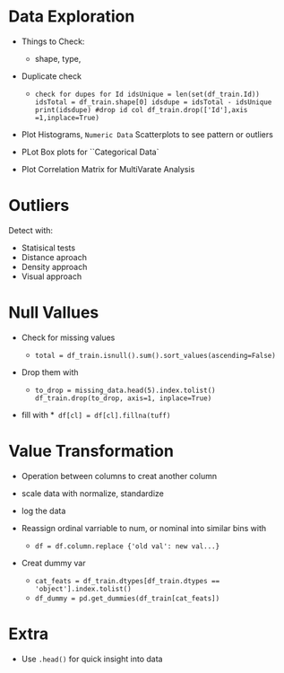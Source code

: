 


# Data Exploration
* Things to Check:
    * shape, type, 


* Duplicate check
    * ``check for dupes for Id
idsUnique = len(set(df_train.Id))
idsTotal = df_train.shape[0]
idsdupe = idsTotal - idsUnique
print(idsdupe)
#drop id col
df_train.drop(['Id'],axis =1,inplace=True)``


* Plot Histograms, `Numeric Data` Scatterplots to see pattern or outliers

* PLot Box plots for ``Categorical Data`

* Plot Correlation Matrix for MultiVarate Analysis

# Outliers
Detect with:
* Statisical tests
* Distance aproach
* Density approach
* Visual approach


# Null Vallues

* Check for missing values
    * ``total = df_train.isnull().sum().sort_values(ascending=False)
``
* Drop them with 
    * ``to_drop = missing_data.head(5).index.tolist()
df_train.drop(to_drop, axis=1, inplace=True)``

* fill with
    *``` df[cl] = df[cl].fillna(tuff)```

# Value Transformation
* Operation between columns to creat another column
* scale data with normalize, standardize
* log the data
* Reassign ordinal varriable to num, or nominal into similar bins with
    * ``df = df.column.replace {'old val': new val...}``

* Creat dummy var
    * ``cat_feats = df_train.dtypes[df_train.dtypes == 'object'].index.tolist()``   
    * ``df_dummy = pd.get_dummies(df_train[cat_feats])``

# Extra
* Use `.head()` for quick insight into data 